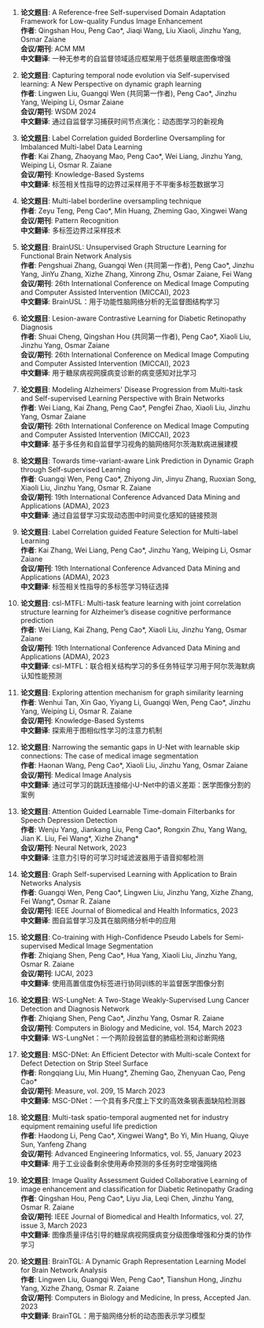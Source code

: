 1. **论文题目**: A Reference-free Self-supervised Domain Adaptation Framework for Low-quality Fundus Image Enhancement  
   **作者**: Qingshan Hou, Peng Cao*, Jiaqi Wang, Liu Xiaoli, Jinzhu Yang, Osmar Zaiane  
   **会议/期刊**: ACM MM  
   **中文翻译**: 一种无参考的自监督领域适应框架用于低质量眼底图像增强

2. **论文题目**: Capturing temporal node evolution via Self-supervised learning: A New Perspective on dynamic graph learning  
   **作者**: Lingwen Liu, Guangqi Wen (共同第一作者), Peng Cao*, Jinzhu Yang, Weiping Li, Osmar Zaiane  
   **会议/期刊**: WSDM 2024  
   **中文翻译**: 通过自监督学习捕获时间节点演化：动态图学习的新视角

3. **论文题目**: Label Correlation guided Borderline Oversampling for Imbalanced Multi-label Data Learning  
   **作者**: Kai Zhang, Zhaoyang Mao, Peng Cao*, Wei Liang, Jinzhu Yang, Weiping Li, Osmar R. Zaiane  
   **会议/期刊**: Knowledge-Based Systems  
   **中文翻译**: 标签相关性指导的边界过采样用于不平衡多标签数据学习

4. **论文题目**: Multi-label borderline oversampling technique  
   **作者**: Zeyu Teng, Peng Cao*, Min Huang, Zheming Gao, Xingwei Wang  
   **会议/期刊**: Pattern Recognition  
   **中文翻译**: 多标签边界过采样技术

5. **论文题目**: BrainUSL: Unsupervised Graph Structure Learning for Functional Brain Network Analysis  
   **作者**: Pengshuai Zhang, Guangqi Wen (共同第一作者), Peng Cao*, Jinzhu Yang, JinYu Zhang, Xizhe Zhang, Xinrong Zhu, Osmar Zaiane, Fei Wang  
   **会议/期刊**: 26th International Conference on Medical Image Computing and Computer Assisted Intervention (MICCAI), 2023  
   **中文翻译**: BrainUSL：用于功能性脑网络分析的无监督图结构学习

6. **论文题目**: Lesion-aware Contrastive Learning for Diabetic Retinopathy Diagnosis  
   **作者**: Shuai Cheng, Qingshan Hou (共同第一作者), Peng Cao*, Xiaoli Liu, Jinzhu Yang, Osmar Zaiane  
   **会议/期刊**: 26th International Conference on Medical Image Computing and Computer Assisted Intervention (MICCAI), 2023  
   **中文翻译**: 用于糖尿病视网膜病变诊断的病变感知对比学习

7. **论文题目**: Modeling Alzheimers' Disease Progression from Multi-task and Self-supervised Learning Perspective with Brain Networks  
   **作者**: Wei Liang, Kai Zhang, Peng Cao*, Pengfei Zhao, Xiaoli Liu, Jinzhu Yang, Osmar Zaiane  
   **会议/期刊**: 26th International Conference on Medical Image Computing and Computer Assisted Intervention (MICCAI), 2023  
   **中文翻译**: 基于多任务和自监督学习视角的脑网络阿尔茨海默病进展建模

8. **论文题目**: Towards time-variant-aware Link Prediction in Dynamic Graph through Self-supervised Learning  
   **作者**: Guangqi Wen, Peng Cao*, Zhiyong Jin, Jinyu Zhang, Ruoxian Song, Xiaoli Liu, Jinzhu Yang, Osmar R. Zaiane  
   **会议/期刊**: 19th International Conference Advanced Data Mining and Applications (ADMA), 2023  
   **中文翻译**: 通过自监督学习实现动态图中时间变化感知的链接预测

9. **论文题目**: Label Correlation guided Feature Selection for Multi-label Learning  
   **作者**: Kai Zhang, Wei Liang, Peng Cao*, Jinzhu Yang, Weiping Li, Osmar Zaiane  
   **会议/期刊**: 19th International Conference Advanced Data Mining and Applications (ADMA), 2023  
   **中文翻译**: 标签相关性指导的多标签学习特征选择

10. **论文题目**: csl-MTFL: Multi-task feature learning with joint correlation structure learning for Alzheimer’s disease cognitive performance prediction  
    **作者**: Wei Liang, Kai Zhang, Peng Cao*, Xiaoli Liu, Jinzhu Yang, Osmar Zaiane  
    **会议/期刊**: 19th International Conference Advanced Data Mining and Applications (ADMA), 2023  
    **中文翻译**: csl-MTFL：联合相关结构学习的多任务特征学习用于阿尔茨海默病认知性能预测

11. **论文题目**: Exploring attention mechanism for graph similarity learning  
    **作者**: Wenhui Tan, Xin Gao, Yiyang Li, Guangqi Wen, Peng Cao*, Jinzhu Yang, Weiping Li, Osmar R. Zaiane  
    **会议/期刊**: Knowledge-Based Systems  
    **中文翻译**: 探索用于图相似性学习的注意力机制

12. **论文题目**: Narrowing the semantic gaps in U-Net with learnable skip connections: The case of medical image segmentation  
    **作者**: Haonan Wang, Peng Cao*, Xiaoli Liu, Jinzhu Yang, Osmar Zaiane  
    **会议/期刊**: Medical Image Analysis  
    **中文翻译**: 通过可学习的跳跃连接缩小U-Net中的语义差距：医学图像分割的案例

13. **论文题目**: Attention Guided Learnable Time-domain Filterbanks for Speech Depression Detection  
    **作者**: Wenju Yang, Jiankang Liu, Peng Cao*, Rongxin Zhu, Yang Wang, Jian K. Liu, Fei Wang*, Xizhe Zhang*  
    **会议/期刊**: Neural Network, 2023  
    **中文翻译**: 注意力引导的可学习时域滤波器用于语音抑郁检测

14. **论文题目**: Graph Self-supervised Learning with Application to Brain Networks Analysis  
    **作者**: Guangqi Wen, Peng Cao*, Lingwen Liu, Jinzhu Yang, Xizhe Zhang, Fei Wang*, Osmar R. Zaiane  
    **会议/期刊**: IEEE Journal of Biomedical and Health Informatics, 2023  
    **中文翻译**: 图自监督学习及其在脑网络分析中的应用

15. **论文题目**: Co-training with High-Confidence Pseudo Labels for Semi-supervised Medical Image Segmentation  
    **作者**: Zhiqiang Shen, Peng Cao*, Hua Yang, Xiaoli Liu, Jinzhu Yang, Osmar R. Zaiane  
    **会议/期刊**: IJCAI, 2023  
    **中文翻译**: 使用高置信度伪标签进行协同训练的半监督医学图像分割

16. **论文题目**: WS-LungNet: A Two-Stage Weakly-Supervised Lung Cancer Detection and Diagnosis Network  
    **作者**: Zhiqiang Shen, Peng Cao*, Jinzhu Yang, Osmar R. Zaiane  
    **会议/期刊**: Computers in Biology and Medicine, vol. 154, March 2023  
    **中文翻译**: WS-LungNet：一个两阶段弱监督的肺癌检测和诊断网络

17. **论文题目**: MSC-DNet: An Efficient Detector with Multi-scale Context for Defect Detection on Strip Steel Surface  
    **作者**: Rongqiang Liu, Min Huang*, Zheming Gao, Zhenyuan Cao, Peng Cao*  
    **会议/期刊**: Measure, vol. 209, 15 March 2023  
    **中文翻译**: MSC-DNet：一个具有多尺度上下文的高效条钢表面缺陷检测器

18. **论文题目**: Multi-task spatio-temporal augmented net for industry equipment remaining useful life prediction  
    **作者**: Haodong Li, Peng Cao*, Xingwei Wang*, Bo Yi, Min Huang, Qiuye Sun, Yanfeng Zhang  
    **会议/期刊**: Advanced Engineering Informatics, vol. 55, January 2023  
    **中文翻译**: 用于工业设备剩余使用寿命预测的多任务时空增强网络

19. **论文题目**: Image Quality Assessment Guided Collaborative Learning of image enhancement and classification for Diabetic Retinopathy Grading  
    **作者**: Qingshan Hou, Peng Cao*, Liyu Jia, Leqi Chen, Jinzhu Yang, Osmar R. Zaiane  
    **会议/期刊**: IEEE Journal of Biomedical and Health Informatics, vol. 27, issue 3, March 2023  
    **中文翻译**: 图像质量评估引导的糖尿病视网膜病变分级图像增强和分类的协作学习

20. **论文题目**: BrainTGL: A Dynamic Graph Representation Learning Model for Brain Network Analysis  
    **作者**: Lingwen Liu, Guangqi Wen, Peng Cao*, Tianshun Hong, Jinzhu Yang, Xizhe Zhang, Osmar R. Zaiane  
    **会议/期刊**: Computers in Biology and Medicine, In press, Accepted Jan. 2023  
    **中文翻译**: BrainTGL：用于脑网络分析的动态图表示学习模型

